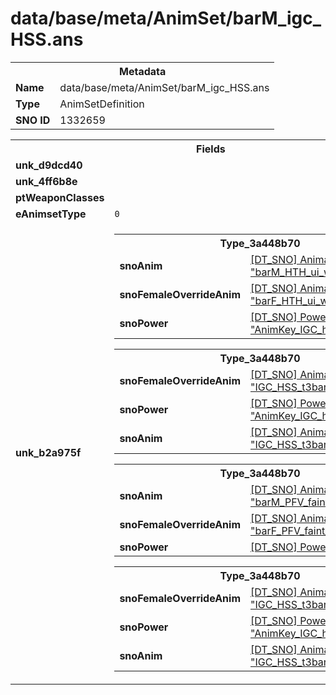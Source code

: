 <h1>data/base/meta/AnimSet/barM_igc_HSS.ans</h1><table><tr><th colspan="100%">Metadata</th></tr><tr><td><b>Name</b></td><td>data/base/meta/AnimSet/barM_igc_HSS.ans</td></tr><tr><td><b>Type</b></td><td>AnimSetDefinition</td></tr><tr><td><b>SNO ID</b></td><td>1332659</td></tr></table>

<table><tr><th colspan="100%">Fields</th></tr><tr><td><b>unk_d9dcd40</b></td><td></td></tr><tr><td><b>unk_4ff6b8e</b></td><td></td></tr><tr><td><b>ptWeaponClasses</b></td><td></td></tr><tr><td><b>eAnimsetType</b></td><td><code>0</code></td></tr><tr><td><b>unk_b2a975f</b></td><td><table><tr><th colspan="100%">Type_3a448b70</th></tr><tr><td><b>snoAnim</b></td><td><a href="..\Anim\barM_HTH_ui_wardrobe_idle.ani.md">[DT_SNO] Animation: "barM_HTH_ui_wardrobe_idle"</a></td></tr><tr><td><b>snoFemaleOverrideAnim</b></td><td><a href="..\Anim\barF_HTH_ui_wardrobe_idle.ani.md">[DT_SNO] Animation: "barF_HTH_ui_wardrobe_idle"</a></td></tr><tr><td><b>snoPower</b></td><td><a href="..\Power\AnimKey_IGC_hss1010.pow.md">[DT_SNO] Power: "AnimKey_IGC_hss1010"</a></td></tr></table>


<table><tr><th colspan="100%">Type_3a448b70</th></tr><tr><td><b>snoFemaleOverrideAnim</b></td><td><a href="..\Anim\IGC_HSS_t3barbarianf_1020.ani.md">[DT_SNO] Animation: "IGC_HSS_t3barbarianf_1020"</a></td></tr><tr><td><b>snoPower</b></td><td><a href="..\Power\AnimKey_IGC_hss1020.pow.md">[DT_SNO] Power: "AnimKey_IGC_hss1020"</a></td></tr><tr><td><b>snoAnim</b></td><td><a href="..\Anim\IGC_HSS_t3barbarianm_1020.ani.md">[DT_SNO] Animation: "IGC_HSS_t3barbarianm_1020"</a></td></tr></table>


<table><tr><th colspan="100%">Type_3a448b70</th></tr><tr><td><b>snoAnim</b></td><td><a href="..\Anim\barM_PFV_faint_Outro.ani.md">[DT_SNO] Animation: "barM_PFV_faint_Outro"</a></td></tr><tr><td><b>snoFemaleOverrideAnim</b></td><td><a href="..\Anim\barF_PFV_faint_Outro.ani.md">[DT_SNO] Animation: "barF_PFV_faint_Outro"</a></td></tr><tr><td><b>snoPower</b></td><td><a href="#UKNOWN">[DT_SNO] Power: %!q(<nil>)</a></td></tr></table>


<table><tr><th colspan="100%">Type_3a448b70</th></tr><tr><td><b>snoFemaleOverrideAnim</b></td><td><a href="..\Anim\IGC_HSS_t3barbarianf_1090.ani.md">[DT_SNO] Animation: "IGC_HSS_t3barbarianf_1090"</a></td></tr><tr><td><b>snoPower</b></td><td><a href="..\Power\AnimKey_IGC_hss1090.pow.md">[DT_SNO] Power: "AnimKey_IGC_hss1090"</a></td></tr><tr><td><b>snoAnim</b></td><td><a href="..\Anim\IGC_HSS_t3barbarianm_1090.ani.md">[DT_SNO] Animation: "IGC_HSS_t3barbarianm_1090"</a></td></tr></table>


</td></tr></table>

